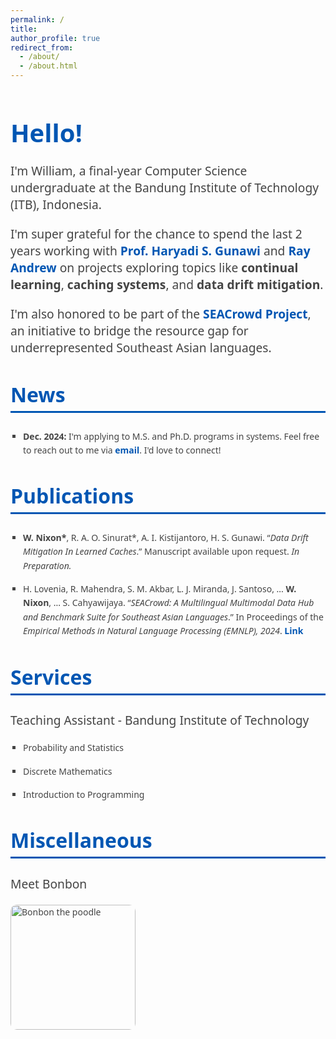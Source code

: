 ```yaml
---
permalink: /
title: 
author_profile: true
redirect_from: 
  - /about/
  - /about.html
---
```


<style>
    body {
      font-family: 'Segoe UI', Tahoma, Geneva, Verdana, sans-serif;
      color: #444;
    }
    h1, h2 {
      color: #0056b3;
      /* text-align: center; */
    }
    h1 {
      font-size: 2.5rem;
      margin-bottom: 20px;
    }
    h2 {
      font-size: 2rem;
      margin-top: 40px;
      padding-bottom: 5px;
      border-bottom: 3px solid #0056b3;
    }
    p {
      font-size: 1.2rem;
      margin-bottom: 20px;
    }
    ul {
      /* font-size: 1.2rem; */
      margin-left: 20px;
      padding-left: 0;
      list-style-type: square;
    }
    li {
      margin-bottom: 15px;
      line-height: 1.6;
    }
    a {
      color: #0056b3;
      text-decoration: none;
      font-weight: bold;
    }
    a:hover {
      text-decoration: underline;
    }
    .highlight {
      color: #d9534f;
      font-weight: bold;
    }
     a:link { 
  text-decoration: none; 
  } 
  a:visited { 
    text-decoration: none; 
  } 
  a:hover { 
    text-decoration: none; 
  } 
  a:active { 
    text-decoration: none; 
  }
  </style>
  
  <h1>Hello!</h1>
  <p>
    I'm William, a final-year Computer Science undergraduate at the 
    Bandung Institute of Technology (ITB), Indonesia. 
  </p>
  <p>
    I'm super grateful for the chance to spend the last 2 years working with 
    <a href="https://people.cs.uchicago.edu/~haryadi/" target="_blank">Prof. Haryadi S. Gunawi</a> and 
    <a href="https://rayandrew.me/" target="_blank">Ray Andrew</a> on projects exploring topics like 
    <b>continual learning</b>, <b>caching systems</b>, and <b>data drift mitigation</b>.
  </p>
  <p>
    I'm also honored to be part of the <a href="https://github.com/SEACrowd" target="_blank">SEACrowd Project</a>, an initiative to bridge the resource gap for underrepresented Southeast Asian languages.
  </p>
  
  <h2>News</h2>
  <ul>
    <li><b>Dec. 2024:</b> I'm applying to M.S. and Ph.D. programs in systems. Feel free to reach out to me via 
    <a href="mailto:williamnixon20@gmail.com" target="_blank">
    email</a>. I'd love to connect!</li>
    <!-- <li><b>Sep. 2024:</b> SEACrowd is up on EMNLP '24! I helped in curating and standardizing Southeast Asian NLP datasets.</li> -->
  </ul>

  <h2>Publications</h2>
  <ul>
    <li>
      <b>W. Nixon*</b>, R. A. O. Sinurat*, A. I. Kistijantoro, H. S. Gunawi. 
      “<i>Data Drift Mitigation In Learned Caches</i>.” 
      Manuscript available upon request. <span style="font-style: italic;">In Preparation.</span>
    </li>
    <li>
      H. Lovenia, R. Mahendra, S. M. Akbar, L. J. Miranda, J. Santoso, ... 
      <b>W. Nixon</b>, ... S. Cahyawijaya. 
      “<i>SEACrowd: A Multilingual Multimodal Data Hub and Benchmark Suite for Southeast Asian Languages</i>.” 
      In Proceedings of the <span style="font-style: italic;">Empirical Methods in Natural Language Processing (EMNLP), 2024</span>. <a href="https://aclanthology.org/2024.emnlp-main.296.pdf" target="_blank">Link</a>
    </li>
  </ul>

  <h2>Services</h2>
  <div class="services">
    <p>Teaching Assistant - Bandung Institute of Technology</p>
    <ul>
      <li>Probability and Statistics</li>
      <li>Discrete Mathematics</li>
      <li>Introduction to Programming</li>
    </ul>
  </div>

  <h2>Miscellaneous</h2>
  <!-- <p> In my spare time, I love to cook. It's calming, and I get to enjoy a great meal every time.
  </p>
  <p>
    My given Chinese name is 林伟伦, though my Chinese isn't so great, I'm working on it! 
  </p> -->
  <p>
    Meet Bonbon
  </p>
  <img src="/images/705465.jpg" alt="Bonbon the poodle" style="width:200px; height:auto; border-radius:10px;">

